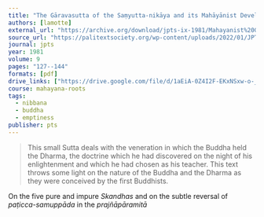 ```yaml
---
title: "The Gāravasutta of the Saṃyutta-nikāya and its Mahāyānist Developments"
authors: [lamotte]
external_url: "https://archive.org/download/jpts-ix-1981/Mahayanist%20Garavasutta%20-%20Etienne%20Lamotte_text.pdf"
source_url: "https://palitextsociety.org/wp-content/uploads/2022/01/JPTS_1981_IX.pdf"
journal: jpts
year: 1981
volume: 9
pages: "127--144"
formats: [pdf]
drive_links: ["https://drive.google.com/file/d/1aEiA-0Z4I2F-EKxNSxw-o-_nuE_oo9Nc/view?usp=drivesdk"]
course: mahayana-roots
tags:
  - nibbana
  - buddha
  - emptiness
publisher: pts
---
```


> This small Sutta deals with the veneration in which the Buddha held the Dharma, the doctrine which he had discovered on the night of his enlightenment and which he had chosen as his teacher. This text throws some light on the nature of the Buddha and the Dharma as they were conceived by the first Buddhists.

On the five pure and impure *Skandhas* and on the subtle reversal of *paṭicca-samuppāda* in the *prajñāpāramitā*
